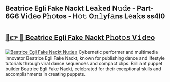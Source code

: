 ## Beatrice Egli Fake Nackt L𝚎a𝚔ed N𝚞𝚍e - Part-6G6 Vi𝚍𝚎o P𝚑𝚘tos - H𝚘𝚝 O𝚗𝚕yf𝚊ns L𝚎a𝚔s ss4l0

# <h2><a href="http://kfad4bn.oniu.top/?m=Beatrice+Egli+Fake+Nackt">🔗👉 🔴 Beatrice Egli Fake Nackt P𝚑ot𝚘𝚜 V𝚒d𝚎o</a></h2>

[![Beatrice Egli Fake Nackt Nu𝚍e𝚜](https://i.imgur.com/0qMVB7G.gif)](http://kfad4bn.oniu.top/?m=Beatrice+Egli+Fake+Nackt)
Cybernetic performer and multimedia innovator Beatrice Egli Fake Nackt, known for publishing dance and lifestyle tutorials through viral dance sequences and compact clips. Brilliant puppet builder Beatrice Egli Fake Nackt, celebrated for their exceptional skills and accomplishments in creating puppets.  
